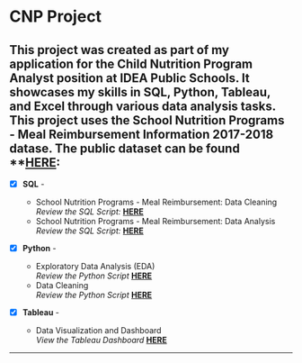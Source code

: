 # CNP Project
## This project was created as part of my application for the Child Nutrition Program Analyst position at IDEA Public Schools. It showcases my skills in SQL, Python, Tableau, and Excel through various data analysis tasks. This project uses the School Nutrition Programs - Meal Reimbursement Information 2017-2018 datase. The public dataset can be found **[HERE](https://catalog.data.gov/dataset/school-nutrition-programs-meal-reimbursement-information-program-year-2017-2018): <br />

- [x] **SQL** - 
  - School Nutrition Programs - Meal Reimbursement: Data Cleaning <br />
*Review the SQL Script:* **[HERE]()**<br />
  - School Nutrition Programs - Meal Reimbursement: Data Analysis <br />
*Review the SQL Script:* **[HERE]()**<br />

- [x] **Python** - 
  - Exploratory Data Analysis (EDA) <br />
*Review the Python Script* **[HERE]()**<br />
  - Data Cleaning <br />
*Review the Python Script* **[HERE]()**<br />

- [x] **Tableau** - 
  - Data Visualization and Dashboard <br />
*View the Tableau Dashboard* **[HERE]()**<br />



--------------------------------------------------------------------------------------------------------------------------------------------------------------------------------
